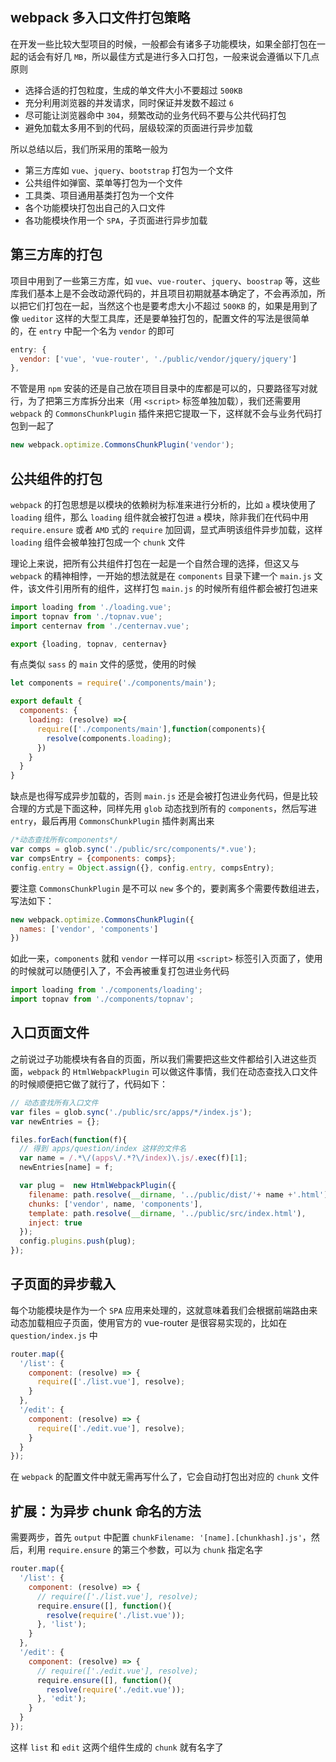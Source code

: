 ## webpack 多入口文件打包策略

在开发一些比较大型项目的时候，一般都会有诸多子功能模块，如果全部打包在一起的话会有好几 `MB`，所以最佳方式是进行多入口打包，一般来说会遵循以下几点原则

* 选择合适的打包粒度，生成的单文件大小不要超过 `500KB`
* 充分利用浏览器的并发请求，同时保证并发数不超过 `6`
* 尽可能让浏览器命中 `304`，频繁改动的业务代码不要与公共代码打包
* 避免加载太多用不到的代码，层级较深的页面进行异步加载

所以总结以后，我们所采用的策略一般为

* 第三方库如 `vue`、`jquery`、`bootstrap` 打包为一个文件
* 公共组件如弹窗、菜单等打包为一个文件
* 工具类、项目通用基类打包为一个文件
* 各个功能模块打包出自己的入口文件
* 各功能模块作用一个 `SPA`，子页面进行异步加载


## 第三方库的打包

项目中用到了一些第三方库，如 `vue`、`vue-router`、`jquery`、`boostrap` 等，这些库我们基本上是不会改动源代码的，并且项目初期就基本确定了，不会再添加，所以把它们打包在一起，当然这个也是要考虑大小不超过 `500KB` 的，如果是用到了像 `ueditor` 这样的大型工具库，还是要单独打包的，配置文件的写法是很简单的，在 `entry` 中配一个名为 `vendor` 的即可

```js
entry: {
  vendor: ['vue', 'vue-router', './public/vendor/jquery/jquery']
},
```

不管是用 `npm` 安装的还是自己放在项目目录中的库都是可以的，只要路径写对就行，为了把第三方库拆分出来（用 `<script>` 标签单独加载），我们还需要用 `webpack` 的 `CommonsChunkPlugin` 插件来把它提取一下，这样就不会与业务代码打包到一起了

```js
new webpack.optimize.CommonsChunkPlugin('vendor');
```


## 公共组件的打包

`webpack` 的打包思想是以模块的依赖树为标准来进行分析的，比如 `a` 模块使用了 `loading` 组件，那么 `loading` 组件就会被打包进 `a` 模块，除非我们在代码中用 `require.ensure` 或者 `AMD` 式的 `require` 加回调，显式声明该组件异步加载，这样 `loading` 组件会被单独打包成一个 `chunk` 文件

理论上来说，把所有公共组件打包在一起是一个自然合理的选择，但这又与 `webpack` 的精神相悖，一开始的想法就是在 `components` 目录下建一个 `main.js` 文件，该文件引用所有的组件，这样打包 `main.js` 的时候所有组件都会被打包进来

```js
import loading from './loading.vue';
import topnav from './topnav.vue';
import centernav from './centernav.vue';

export {loading, topnav, centernav}
```

有点类似 `sass` 的 `main` 文件的感觉，使用的时候

```js
let components = require('./components/main');

export default {
  components: {
    loading: (resolve) =>{
      require(['./components/main'],function(components){
        resolve(components.loading);
      })
    }
  }
}
```

缺点是也得写成异步加载的，否则 `main.js` 还是会被打包进业务代码，但是比较合理的方式是下面这种，同样先用 `glob` 动态找到所有的 `components`，然后写进 `entry`，最后再用 `CommonsChunkPlugin` 插件剥离出来

```js
/*动态查找所有components*/
var comps = glob.sync('./public/src/components/*.vue');
var compsEntry = {components: comps};
config.entry = Object.assign({}, config.entry, compsEntry);
```

要注意 `CommonsChunkPlugin` 是不可以 `new` 多个的，要剥离多个需要传数组进去，写法如下：

```js
new webpack.optimize.CommonsChunkPlugin({
  names: ['vendor', 'components']
})
```

如此一来，`components` 就和 `vendor` 一样可以用 `<script>` 标签引入页面了，使用的时候就可以随便引入了，不会再被重复打包进业务代码

```js
import loading from './components/loading';
import topnav from './components/topnav';
```



## 入口页面文件

之前说过子功能模块有各自的页面，所以我们需要把这些文件都给引入进这些页面，`webpack` 的 `HtmlWebpackPlugin` 可以做这件事情，我们在动态查找入口文件的时候顺便把它做了就行了，代码如下：

```js
// 动态查找所有入口文件
var files = glob.sync('./public/src/apps/*/index.js');
var newEntries = {};

files.forEach(function(f){
  // 得到 apps/question/index 这样的文件名
  var name = /.*\/(apps\/.*?\/index)\.js/.exec(f)[1]; 
  newEntries[name] = f;

  var plug =  new HtmlWebpackPlugin({
    filename: path.resolve(__dirname, '../public/dist/'+ name +'.html'),
    chunks: ['vendor', name, 'components'],
    template: path.resolve(__dirname, '../public/src/index.html'),
    inject: true
  });
  config.plugins.push(plug);
});
```


 
## 子页面的异步载入

每个功能模块是作为一个 `SPA` 应用来处理的，这就意味着我们会根据前端路由来动态加载相应子页面，使用官方的 vue-router 是很容易实现的，比如在 `question/index.js` 中

```js
router.map({
  '/list': {
    component: (resolve) => {
      require(['./list.vue'], resolve);
    }
  },
  '/edit': {
    component: (resolve) => {
      require(['./edit.vue'], resolve);
    }
  }
});
```

在 `webpack` 的配置文件中就无需再写什么了，它会自动打包出对应的 `chunk` 文件


## 扩展：为异步 chunk 命名的方法

需要两步，首先 `output` 中配置 `chunkFilename: '[name].[chunkhash].js'`，然后，利用 `require.ensure` 的第三个参数，可以为 `chunk` 指定名字

```js
router.map({
  '/list': {
    component: (resolve) => {
      // require(['./list.vue'], resolve);
      require.ensure([], function(){
        resolve(require('./list.vue'));
      }, 'list');
    }
  },
  '/edit': {
    component: (resolve) => {
      // require(['./edit.vue'], resolve);
      require.ensure([], function(){
        resolve(require('./edit.vue'));
      }, 'edit');
    }
  }
});
```

这样 `list` 和 `edit` 这两个组件生成的 `chunk` 就有名字了
